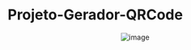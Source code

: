 # Projeto-Gerador-QRCode


 <p align="center">
  <img src="https://user-images.githubusercontent.com/108281436/192768715-8d912329-3d62-4310-a54f-f2389dbda41c.png" alt="image"/>
</p>

 ##
